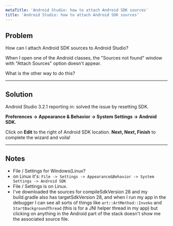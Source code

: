 ```yaml
---
metaTitle: 'Android Studio: how to attach Android SDK sources'
title: 'Android Studio: how to attach Android SDK sources'
---
```


## Problem

How can I attach Android SDK sources to Android Studio? 


When I open one of the Android classes, the "Sources not found" window with "Attach Sources" option doesn't appear.


What is the other way to do this?



---

## Solution

Android Studio 3.2.1 reporting in: 
solved the issue by resetting SDK.


**Preferences -> Appearance & Behavior -> System Settings -> Android SDK.**


Click on **Edit** to the right of Android SDK location.
**Next, Next, Finish** to complete the wizard and voila!



---

## Notes

-  File / Settings for Windows(Linux?
- on Linux it's: `File -> Settings -> Appearance&Behavior -> System Settings -> Android SDK`
-  File / Settings is on Linux.
- I've downloaded the sources for compileSdkVersion 28 and my build.gradle also has targetSdkVersion 28, and when I run my app in the debugger I can see all sorts of things like `art::ArtMethod::Invoke` and `StartBackgroundThread` (this is for a JNI helper thread in my app) but clicking on anything in the Android part of the stack doesn't show me the associated source file.
